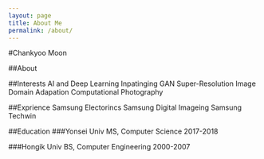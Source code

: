 ```yaml
---
layout: page
title: About Me
permalink: /about/
---
```


#Chankyoo Moon

##About

##Interests
AI and Deep Learning
Inpatinging
GAN
Super-Resolution
Image Domain Adapation
Computational Photography

##Exprience
Samsung Electorincs
Samsung Digital Imageing
Samsung Techwin


##Education
###Yonsei Univ
MS, Computer Science
2017-2018

###Hongik Univ
BS, Computer Engineering
2000-2007




